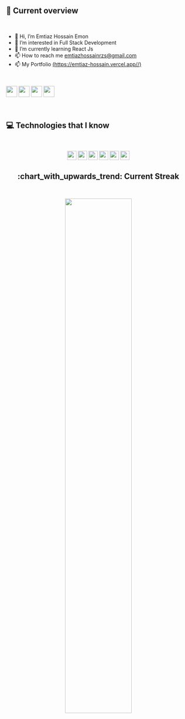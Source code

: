 ## :eyes: Current overview      
<br />

- 👋 Hi, I’m Emtiaz Hossain Emon 
- 👀 I’m interested in Full Stack Development 
- 🌱 I’m currently learning React Js
- 📫 How to reach me emtiazhossainrzs@gmail.com 
- 📫 My Portfolio [(https://emtiaz-hossain.vercel.app//)](https://emtiaz-hossain.vercel.app/) 

<!-- ## :mailbox: Reach me out :      [![Github](https://img.shields.io/github/followers/omarrfaruk?label=Follow&style=social)](https://github.com/ommarfaruk)&nbsp;![Profile views](https://gpvc.arturio.dev/omarrfaruk)  -->

<br />

[<img height="30" src="https://img.shields.io/badge/LinkedIn-0077B5?style=flat-square&logo=linkedin&logoColor=white">](https://www.linkedin.com/in/emtiazhossaine2/) [<img height="30" src="https://img.shields.io/badge/Facebook-1877F2?style=flat-square&logo=facebook&logoColor=white">](https://www.facebook.com/EmtiazHossainE2) [<img height="30" src="https://img.shields.io/badge/Twitter-1DA1F2?style=flat-square&logo=twitter&logoColor=white">](https://twitter.com/EmtiazHossainE2)  [<img height="30" src="https://img.shields.io/badge/Instagram-E4405F?style=flat-square&logo=instagram&logoColor=white">](https://www.instagram.com/emtiazhossain.e/) 

<br />

## :computer: Technologies that I know

<br>

<p align="center">
<img src="https://img.shields.io/badge/HTML5-E34F26?style=for-the-badge&logo=html5&logoColor=white" height="25"/> <img src="https://img.shields.io/badge/CSS3-1572B6?style=for-the-badge&logo=css3&logoColor=white" height="25"/> <img src="https://img.shields.io/badge/javascript-F7DF1E.svg?&style=for-the-badge&logo=javascript&logoColor=white" height="25"/> <img src="https://img.shields.io/badge/React-20232A?style=for-the-badge&logo=react&logoColor=61DAFB" height="25"/>  <img src="https://img.shields.io/badge/Bootstrap-563D7C?style=for-the-badge&logo=bootstrap&logoColor=white" height="25"/> <img src="https://img.shields.io/badge/Tailwind_CSS-38B2AC?style=for-the-badge&logo=tailwind-css&logoColor=white" height="25"/> 

<!-- ## :chart_with_upwards_trend: Current Stats
<br /> 
[![Top Langs](https://github-readme-stats.vercel.app/api/top-langs/?username=omarrfaruk)](https://github.com/anuraghazra/github-readme-stats)  ![GitHub stats](https://github-readme-stats.vercel.app/api?username=omarrfaruk&show_icons=true) 
 -->
<h2 align="center">
     :chart_with_upwards_trend: Current Streak 
</h2>


<br />  

<p align="center">
  <img width="60%" src="https://github-readme-streak-stats.herokuapp.com/?user=omarrfaruk&background=0D1117&sideNums=FFFFFF&sideLabels=9A9A9A&currStreakNum=FB8C00&dates=6E6E6E" />
</p>

<!-- ## :chart_with_upwards_trend: Contribution Graph 
<br />
![GitHub Activity Graph](https://activity-graph.herokuapp.com/graph?username=omarrfaruk)  
 -->
<!---
omarrfaruk/omarrfaruk is a ✨ special ✨ repository because its `README.md` (this file) appears on your GitHub profile.
You can click the Preview link to take a look at your changes.
--->

